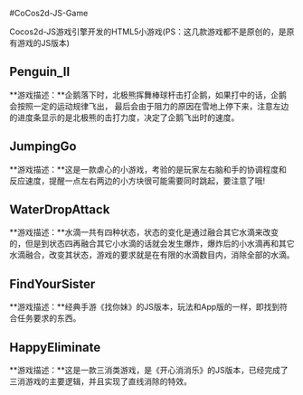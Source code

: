#CoCos2d-JS-Game

Cocos2d-JS游戏引擎开发的HTML5小游戏(PS：这几款游戏都不是原创的，是原有游戏的JS版本)

## Penguin_II
**游戏描述：**企鹅落下时，北极熊挥舞棒球杆击打企鹅，如果打中的话，企鹅会按照一定的运动规律飞出，
最后会由于阻力的原因在雪地上停下来，注意左边的进度条显示的是北极熊的击打力度，决定了企鹅飞出时的速度。
## JumpingGo
**游戏描述：**这是一款虐心的小游戏，考验的是玩家左右脑和手的协调程度和反应速度，提醒一点左右两边的小方块很可能需要同时跳起，要注意了哦!
## WaterDropAttack
**游戏描述：**水滴一共有四种状态，状态的变化是通过融合其它水滴来改变的，但是到状态四再融合其它小水滴的话就会发生爆炸，爆炸后的小水滴再和其它水滴融合，改变其状态，游戏的要求就是在有限的水滴数目内，消除全部的水滴。
## FindYourSister
**游戏描述：**经典手游《找你妹》的JS版本，玩法和App版的一样，即找到符合任务要求的东西。
## HappyEliminate
**游戏描述：**这是一款三消类游戏，是《开心消消乐》的JS版本，已经完成了三消游戏的主要逻辑，并且实现了直线消除的特效。

